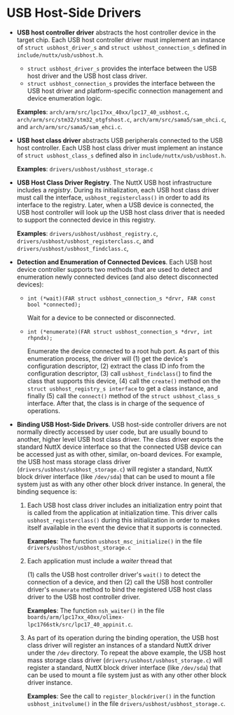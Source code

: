 # USB Host-Side Drivers

  - **USB host controller driver** abstracts the host controller device
    in the target chip. Each USB host controller driver must implement
    an instance of `struct usbhost_driver_s` and `struct
    usbhost_connection_s` defined in `include/nuttx/usb/usbhost.h`.
    
      - `struct usbhost_driver_s` provides the interface between the USB
        host driver and the USB host class driver.
      - `struct usbhost_connection_s` provides the interface between the
        USB host driver and platform-specific connection management and
        device enumeration logic.
    
    **Examples**: `arch/arm/src/lpc17xx_40xx/lpc17_40_usbhost.c`,
    `arch/arm/src/stm32/stm32_otgfshost.c`,
    `arch/arm/src/sama5/sam_ohci.c`, and
    `arch/arm/src/sama5/sam_ehci.c`.

  - **USB host class driver** abstracts USB peripherals connected to the
    USB host controller. Each USB host class driver must implement an
    instance of `struct usbhost_class_s` defined also in
    `include/nuttx/usb/usbhost.h`.
    
    **Examples**: `drivers/usbhost/usbhost_storage.c`

  - **USB Host Class Driver Registry**. The NuttX USB host
    infrastructure includes a *registry*. During its initialization,
    each USB host class driver must call the interface,
    `usbhost_registerclass()` in order to add its interface to the
    registry. Later, when a USB device is connected, the USB host
    controller will look up the USB host class driver that is needed to
    support the connected device in this registry.
    
    **Examples**: `drivers/usbhost/usbhost_registry.c`,
    `drivers/usbhost/usbhost_registerclass.c`, and
    `drivers/usbhost/usbhost_findclass.c`,

  - **Detection and Enumeration of Connected Devices**. Each USB host
    device controller supports two methods that are used to detect and
    enumeration newly connected devices (and also detect disconnected
    devices):
    
      - `int (*wait)(FAR struct usbhost_connection_s *drvr, FAR const
        bool *connected);`
        
        Wait for a device to be connected or disconnected.
    
      - `int (*enumerate)(FAR struct usbhost_connection_s *drvr, int
        rhpndx);`
        
        Enumerate the device connected to a root hub port. As part of
        this enumeration process, the driver will (1) get the device's
        configuration descriptor, (2) extract the class ID info from the
        configuration descriptor, (3) call `usbhost_findclass(`) to find
        the class that supports this device, (4) call the `create()`
        method on the `struct usbhost_registry_s interface` to get a
        class instance, and finally (5) call the `connect()` method of
        the `struct usbhost_class_s` interface. After that, the class is
        in charge of the sequence of operations.

  - **Binding USB Host-Side Drivers**. USB host-side controller drivers
    are not normally directly accessed by user code, but are usually
    bound to another, higher level USB host class driver. The class
    driver exports the standard NuttX device interface so that the
    connected USB device can be accessed just as with other, similar,
    on-board devices. For example, the USB host mass storage class
    driver (`drivers/usbhost/usbhost_storage.c`) will register a
    standard, NuttX block driver interface (like `/dev/sda`) that can be
    used to mount a file system just as with any other other block
    driver instance. In general, the binding sequence is:
    
    1.  Each USB host class driver includes an initialization entry
        point that is called from the application at initialization
        time. This driver calls `usbhost_registerclass()` during this
        initialization in order to makes itself available in the event
        the device that it supports is connected.
        
        **Examples**: The function `usbhost_msc_initialize()` in the
        file `drivers/usbhost/usbhost_storage.c`
    
    2.  Each application must include a *waiter* thread that
        
        (1) calls the USB host controller driver's `wait()` to detect
        the connection of a device, and then (2) call the USB host
        controller driver's `enumerate` method to bind the registered
        USB host class driver to the USB host controller driver.
        
        **Examples**: The function `nsh_waiter()` in the file
        `boards/arm/lpc17xx_40xx/olimex-lpc1766stk/src/lpc17_40_appinit.c`.
    
    3.  As part of its operation during the binding operation, the USB
        host class driver will register an instances of a standard NuttX
        driver under the `/dev` directory. To repeat the above example,
        the USB host mass storage class driver
        (`drivers/usbhost/usbhost_storage.c`) will register a standard,
        NuttX block driver interface (like `/dev/sda`) that can be used
        to mount a file system just as with any other other block driver
        instance.
        
        **Examples**: See the call to `register_blockdriver()` in the
        function `usbhost_initvolume()` in the file
        `drivers/usbhost/usbhost_storage.c`.
